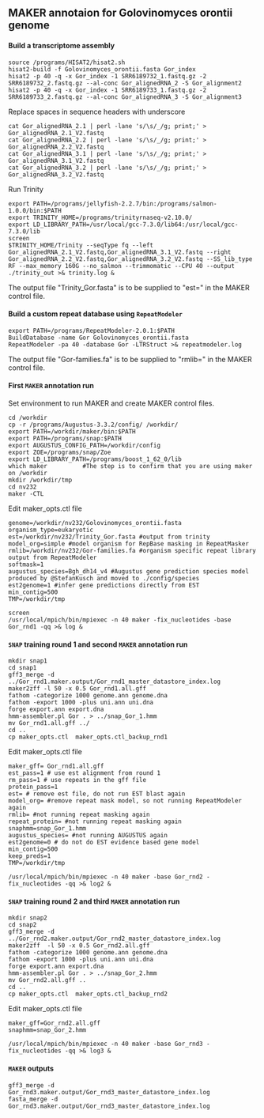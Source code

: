 ## MAKER annotaion for Golovinomyces orontii genome 

#### Build a transcriptome assembly

```ShellSession
source /programs/HISAT2/hisat2.sh
hisat2-build -f Golovinomyces_orontii.fasta Gor_index
hisat2 -p 40 -q -x Gor_index -1 SRR6189732_1.fastq.gz -2 SRR6189732_2.fastq.gz --al-conc Gor_alignedRNA_2 -S Gor_alignment2
hisat2 -p 40 -q -x Gor_index -1 SRR6189733_1.fastq.gz -2 SRR6189733_2.fastq.gz --al-conc Gor_alignedRNA_3 -S Gor_alignment3
```

Replace spaces in sequence headers with underscore
```ShellSession
cat Gor_alignedRNA_2.1 | perl -lane 's/\s/_/g; print;' > Gor_alignedRNA_2.1_V2.fastq
cat Gor_alignedRNA_2.2 | perl -lane 's/\s/_/g; print;' > Gor_alignedRNA_2.2_V2.fastq
cat Gor_alignedRNA_3.1 | perl -lane 's/\s/_/g; print;' > Gor_alignedRNA_3.1_V2.fastq
cat Gor_alignedRNA_3.2 | perl -lane 's/\s/_/g; print;' > Gor_alignedRNA_3.2_V2.fastq
```

Run Trinity
```ShellSession 
export PATH=/programs/jellyfish-2.2.7/bin:/programs/salmon-1.0.0/bin:$PATH
export TRINITY_HOME=/programs/trinityrnaseq-v2.10.0/
export LD_LIBRARY_PATH=/usr/local/gcc-7.3.0/lib64:/usr/local/gcc-7.3.0/lib 
screen
$TRINITY_HOME/Trinity --seqType fq --left Gor_alignedRNA_2.1_V2.fastq,Gor_alignedRNA_3.1_V2.fastq --right Gor_alignedRNA_2.2_V2.fastq,Gor_alignedRNA_3.2_V2.fastq --SS_lib_type RF --max_memory 160G --no_salmon --trimmomatic --CPU 40 --output ./trinity_out >& trinity.log &
```

The output file "Trinity_Gor.fasta" is to be supplied to "est=" in the MAKER control file.

#### Build a custom repeat database using `RepeatModeler`

```ShellSession
export PATH=/programs/RepeatModeler-2.0.1:$PATH
BuildDatabase -name Gor Golovinomyces_orontii.fasta
RepeatModeler -pa 40 -database Gor -LTRStruct >& repeatmodeler.log
```
The output file "Gor-families.fa" is to be supplied to "rmlib=" in the MAKER control file.

#### First `MAKER` annotation run

Set environment to run MAKER and create MAKER control files.

```ShellSession
cd /workdir
cp -r /programs/Augustus-3.3.2/config/ /workdir/
export PATH=/workdir/maker/bin:$PATH
export PATH=/programs/snap:$PATH
export AUGUSTUS_CONFIG_PATH=/workdir/config
export ZOE=/programs/snap/Zoe
export LD_LIBRARY_PATH=/programs/boost_1_62_0/lib
which maker          #The step is to confirm that you are using maker on /workdir
mkdir /workdir/tmp
cd nv232
maker -CTL
```

Edit maker_opts.ctl file

```
genome=/workdir/nv232/Golovinomyces_orontii.fasta
organism_type=eukaryotic
est=/workdir/nv232/Trinity_Gor.fasta #output from trinity
model_org=simple #model organism for RepBase masking in RepeatMasker
rmlib=/workdir/nv232/Gor-families.fa #organism specific repeat library output from RepeatModeler 
softmask=1
augustus_species=Bgh_dh14_v4 #Augustus gene prediction species model produced by @StefanKusch and moved to ./config/species
est2genome=1 #infer gene predictions directly from EST
min_contig=500
TMP=/workdir/tmp
```

```ShellSession
screen
/usr/local/mpich/bin/mpiexec -n 40 maker -fix_nucleotides -base Gor_rnd1 -qq >& log &
```
 
#### `SNAP` training round 1 and second `MAKER` annotation run

```
mkdir snap1
cd snap1
gff3_merge -d ../Gor_rnd1.maker.output/Gor_rnd1_master_datastore_index.log
maker2zff -l 50 -x 0.5 Gor_rnd1.all.gff 
fathom -categorize 1000 genome.ann genome.dna
fathom -export 1000 -plus uni.ann uni.dna
forge export.ann export.dna
hmm-assembler.pl Gor . > ../snap_Gor_1.hmm
mv Gor_rnd1.all.gff ../
cd ..
cp maker_opts.ctl  maker_opts.ctl_backup_rnd1
```

Edit maker_opts.ctl file

```
maker_gff= Gor_rnd1.all.gff 
est_pass=1 # use est alignment from round 1
rm_pass=1 # use repeats in the gff file
protein_pass=1 
est= # remove est file, do not run EST blast again
model_org= #remove repeat mask model, so not running RepeatModeler again
rmlib= #not running repeat masking again
repeat_protein= #not running repeat masking again
snaphmm=snap_Gor_1.hmm
augustus_species= #not running AUGUSTUS again
est2genome=0 # do not do EST evidence based gene model
min_contig=500
keep_preds=1
TMP=/workdir/tmp
```

```ShellSession
/usr/local/mpich/bin/mpiexec -n 40 maker -base Gor_rnd2 -fix_nucleotides -qq >& log2 &
```

#### `SNAP` training round 2 and third `MAKER` annotation run 

```ShellSession
mkdir snap2
cd snap2
gff3_merge -d ../Gor_rnd2.maker.output/Gor_rnd2_master_datastore_index.log
maker2zff  -l 50 -x 0.5 Gor_rnd2.all.gff
fathom -categorize 1000 genome.ann genome.dna
fathom -export 1000 -plus uni.ann uni.dna
forge export.ann export.dna
hmm-assembler.pl Gor . > ../snap_Gor_2.hmm
mv Gor_rnd2.all.gff ..
cd ..
cp maker_opts.ctl  maker_opts.ctl_backup_rnd2
```

Edit maker_opts.ctl file

```
maker_gff=Gor_rnd2.all.gff
snaphmm=snap_Gor_2.hmm
```

```ShellSession
/usr/local/mpich/bin/mpiexec -n 40 maker -base Gor_rnd3 -fix_nucleotides -qq >& log3 &
```


#### `MAKER` outputs
```ShellSession
gff3_merge -d Gor_rnd3.maker.output/Gor_rnd3_master_datastore_index.log
fasta_merge -d Gor_rnd3.maker.output/Gor_rnd3_master_datastore_index.log
```
